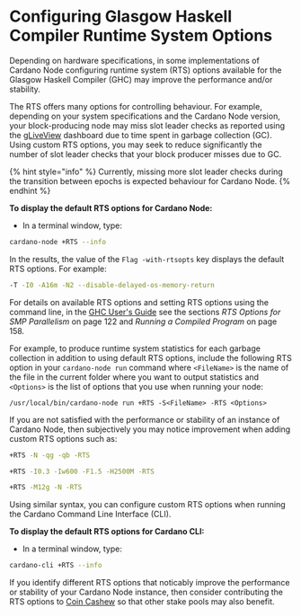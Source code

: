 # Configuring Glasgow Haskell Compiler Runtime System Options

Depending on hardware specifications, in some implementations of Cardano Node configuring runtime system (RTS) options available for the Glasgow Haskell Compiler (GHC) may improve the performance and/or stability.

The RTS offers many options for controlling behaviour. For example, depending on your system specifications and the Cardano Node version, your block-producing node may miss slot leader checks as reported using the [gLiveView](../part-iii-operation/starting-the-nodes.md#gliveview) dashboard due to time spent in garbage collection (GC). Using custom RTS options, you may seek to reduce significantly the number of slot leader checks that your block producer misses due to GC.

{% hint style="info" %}
Currently, missing more slot leader checks during the transition between epochs is expected behaviour for Cardano Node.
{% endhint %}

**To display the default RTS options for Cardano Node:**

* In a terminal window, type:

```bash
cardano-node +RTS --info
```

In the results, the value of the `Flag -with-rtsopts` key displays the default RTS options. For example:

```bash
-T -I0 -A16m -N2 --disable-delayed-os-memory-return
```


For details on available RTS options and setting RTS options using the command line, in the [GHC User's Guide](https://downloads.haskell.org/ghc/8.10.4/docs/users\_guide.pdf) see the sections _RTS Options for SMP Parallelism_ on page 122 and _Running a Compiled Program_ on page 158.


For example, to produce runtime system statistics for each garbage collection in addition to using default RTS options, include the following RTS option in your `cardano-node run` command where `<FileName>` is the name of the file in the current folder where you want to output statistics and `<Options>` is the list of options that you use when running your node:

`/usr/local/bin/cardano-node run +RTS -S<FileName> -RTS <Options>`

If you are not satisfied with the performance or stability of an instance of Cardano Node, then subjectively you may notice improvement when adding custom RTS options such as:

```bash
+RTS -N -qg -qb -RTS
```

```bash
+RTS -I0.3 -Iw600 -F1.5 -H2500M -RTS
```

```bash
+RTS -M12g -N -RTS
```

Using similar syntax, you can configure custom RTS options when running the Cardano Command Line Interface (CLI).

**To display the default RTS options for Cardano CLI:**

* In a terminal window, type:

```bash
cardano-cli +RTS --info
```

If you identify different RTS options that noticably improve the performance or stability of your Cardano Node instance, then consider contributing the RTS options to [Coin Cashew](https://www.coincashew.com/) so that other stake pools may also benefit.
